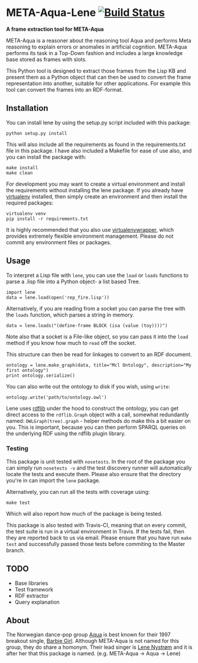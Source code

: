 # META-Aqua-Lene [![Build Status][travis_img]][travis_url] #
**A frame extraction tool for META-Aqua**

META-Aqua is a reasoner about the reasoning tool Aqua and performs Meta
reasoning to explain errors or anomalies in artificial cognition. META-Aqua
performs its task in a Top-Down fashion and includes a large knowledge
base stored as frames with slots.

This Python tool is designed to extract those frames from the Lisp KB and
present them as a Python object that can then be used to convert the frame
representation into another, suitable for other applications. For example
this tool can convert the frames into an RDF-format.

## Installation ##

You can install lene by using the setup.py script included with this
package:

    python setup.py install

This will also include all the requirements as found in the
requirements.txt file in this package. I have also included a Makefile for
ease of use also, and you can install the package with:

    make install
    make clean

For development you may want to create a virtual environment and install
the requirements without installing the lene package. If you already have
[virtualenv][virtualenv] installed, then simply create an environment and
then install the required packages:

    virtualenv venv
    pip install -r requirements.txt

It is highly recommended that you also use [virtualenvwrapper][virtualenvwrapper],
which provides extremely flexible environment management. Please do not
commit any environment files or packages.

## Usage ##

To interpret a Lisp file with `lene`, you can use the `load` or `loads`
functions to parse a .lisp file into a Python object- a list based Tree.

    import lene
    data = lene.load(open('rep_fire.lisp'))

Alternatively, if you are reading from a socket you can parse the tree
with the `loads` function, which parses a string in memory.

    data = lene.loads("(define-frame BLOCK (isa (value (toy))))")

Note also that a socket is a File-like object, so you can pass it into the
`load` method if you know how much to `read` off the socket.

This structure can then be read for linkages to convert to an RDF document.

    ontology = lene.make_graph(data, title="Mcl Ontology", description="My first ontology")
    print ontology.serialize()

You can also write out the ontology to disk if you wish, using `write`:

    ontology.write('path/to/ontology.owl')

Lene uses [rdflib](https://rdflib.readthedocs.org) under the hood to
construct the ontology, you can get direct access to the `rdflib.Graph`
object with a call, somewhat redundantly named: `OWLGraph(tree).graph` -
helper methods do make this a bit easier on you. This is important,
because you can then perform SPARQL queries on the underlying RDF using
the rdflib plugin library.

### Testing ###
This package is unit tested with `nosetests`. In the root of the package
you can simply run `nosetests -v` and the test discovery runner will
automatically locate the tests and execute them. Please also ensure that
the directory you're in can import the `lene` package.

Alternatively, you can run all the tests with coverage using:

    make test

Which will also report how much of the package is being tested.

This package is also tested with Travis-CI, meaning that on every commit,
the test suite is run in a virtual environment in Travis. If the tests
fail, then they are reported back to us via email. Please ensure that you
have run `make test` and successfully passed those tests before commiting
to the Master branch.

## TODO ##

* Base libraries
* Test framework
* RDF extractor
* Query explanation

## About ##
The Norwegian dance-pop group [Aqua][aqua_official] is best
known for their 1997 breakout single, [Barbie Girl][barbie_girl]. Although
META-Aqua is not named for this group, they do share a homonym. Their lead
singer is [Lene Nystrøm][nystrøm] and it is after her that this package is
named. (e.g. META-Aqua → Aqua → Lene)

<!-- References -->
[travis_img]: https://travis-ci.org/mclumd/lene.png?branch=master
[travis_url]: https://travis-ci.org/mclumd/lene
[aqua_official]: http://www.aquaofficial.com/
[barbie_girl]: http://www.youtube.com/watch?v=ZyhrYis509A‎
[nystrøm]: http://en.wikipedia.org/wiki/Lene_Nystr%C3%B8m
[virtualenv]: http://www.virtualenv.org/en/latest/virtualenv.html
[virtualenvwrapper]: http://virtualenvwrapper.readthedocs.org/en/latest/
